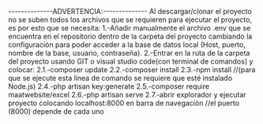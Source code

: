 --------------ADVERTENCIA:--------------
Al descargar/clonar el proyecto no se suben todos los archivos que se requieren para ejecutar el proyecto, es por esto que se necesita:
1.-Añadir manualmente el archivo .env que se encuentra en el repositorio dentro de la carpeta del proyecto cambiando la configuración para poder acceder a la base de datos local (Host, puerto, nombre de la base, usuario, contraseña).
2.-Entrar en la ruta de la carpeta del proyecto usando GIT o visual studio code(con terminal de comandos) y colocar:
2.1.-composer update
2.2.-composer install
2.3.-npm install //(para que se ejecute esta línea de comando se requiere que esté instalado Node.js)
2.4.-php artisan key:generate
2.5.-composer require maatwebsite/excel
2.6.-php artisan serve
2.7.-abrir explorador y ejecutar proyecto colocando localhost:8000 en barra de navegación //el puerto (8000) depende de cada uno
